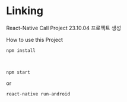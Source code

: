 # Linking
React-Native Call Project
23.10.04 프로젝트 생성

How to use this Project
```
npm install
```

<br>

```
npm start
```
or


```
react-native run-android
```
